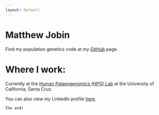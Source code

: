 ```yaml
---
layout: default
---
```


# Matthew Jobin

Find my population genetics code at my [GitHub](https://github.com/mjobin) page.


# Where I work:
Currently at the [Human Palaeogenomics (HPG) Lab](https://ucschpg.wordpress.com/) at the University of California, Santa Cruz.

You can also view my LinkedIn profile [here](https://www.linkedin.com/in/matthew-jobin-111b0212/).


```
The end!
```
